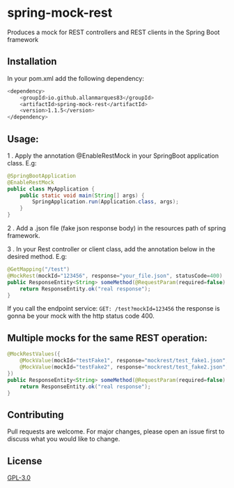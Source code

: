 # spring-mock-rest
Produces a mock for REST controllers and REST clients in the Spring Boot framework

## Installation

In your pom.xml add the following dependency:

```bash
<dependency>
	<groupId>io.github.allanmarques83</groupId>
	<artifactId>spring-mock-rest</artifactId>
	<version>1.1.5</version>
</dependency>
```

## Usage:
1 . Apply the annotation @EnableRestMock in your SpringBoot application class. E.g:
```java
@SpringBootApplication
@EnableRestMock
public class MyApplication {
	public static void main(String[] args) {
		SpringApplication.run(Application.class, args);
	}
}
```

2 . Add a .json file (fake json response body) in the resources path of spring framework.

3 . In your Rest controller or client class, add the annotation below in the desired method. E.g:

```java
@GetMapping("/test")
@MockRest(mockId="123456", response="your_file.json", statusCode=400)
public ResponseEntity<String> someMethod(@RequestParam(required=false) String mockId) {
    return ResponseEntity.ok("real response");
}
```
If you call the endpoint service: `GET: /test?mockId=123456` the response is gonna be your mock with the http status code 400.

## Multiple mocks for the same REST operation:
```java
@MockRestValues({
    @MockValue(mockId="testFake1", response="mockrest/test_fake1.json", statusCode=400),
    @MockValue(mockId="testFake2", response="mockrest/test_fake2.json", statusCode=401)
})
public ResponseEntity<String> someMethod(@RequestParam(required=false) String mockId) {
    return ResponseEntity.ok("real response");
}
```
## Contributing
Pull requests are welcome. For major changes, please open an issue first to discuss what you would like to change.

## License
[GPL-3.0](https://choosealicense.com/licenses/mit/)
